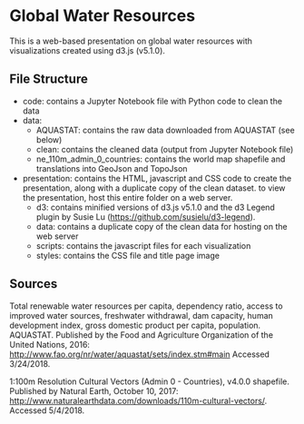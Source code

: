 # Global Water Resources
This is a web-based presentation on global water resources with visualizations created using d3.js (v5.1.0).

## File Structure
* code: contains a Jupyter Notebook file with Python code to clean the data
* data:
  * AQUASTAT: contains the raw data downloaded from AQUASTAT (see below)
  * clean: contains the cleaned data (output from Jupyter Notebook file)
  * ne_110m_admin_0_countries: contains the world map shapefile and translations
  into GeoJson and TopoJson
* presentation: contains the HTML, javascript and CSS code to create the presentation, along with a duplicate copy of the clean dataset. to view the presentation, host this entire folder on a web server.
  * d3: contains minified versions of d3.js v5.1.0 and the d3 Legend plugin by Susie Lu (https://github.com/susielu/d3-legend).
  * data: contains a duplicate copy of the clean data for hosting on the web server
  * scripts: contains the javascript files for each visualization
  * styles: contains the CSS file and title page image

## Sources
Total renewable water resources per capita, dependency ratio, access to improved water sources, freshwater withdrawal, dam capacity, human development index, gross domestic product per capita, population. AQUASTAT. Published by the Food and Agriculture Organization of the United Nations, 2016: http://www.fao.org/nr/water/aquastat/sets/index.stm#main
Accessed 3/24/2018.

1:100m Resolution Cultural Vectors (Admin 0 - Countries), v4.0.0 shapefile. Published by Natural Earth, October 10, 2017: http://www.naturalearthdata.com/downloads/110m-cultural-vectors/. Accessed 5/4/2018.  
